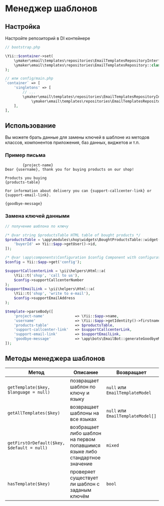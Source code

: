 Менеджер шаблонов
=================

## Настройка

Настройте репозиторий в DI контейнере

```php
// bootstrap.php

\Yii::$container->set(
    \ymaker\email\templates\repositories\EmailTemplatesRepositoryInterface::class,
    \ymaker\email\templates\repositories\EmailTemplatesRepository::class
);

// или config/main.php
`container` => [
    'singletons' => [
        // ...
        \ymaker\email\templates\repositories\EmailTemplatesRepositoryInterface::class =>
            \ymaker\email\templates\repositories\EmailTemplatesRepository::class,
    ],
],
```

## Использование

Вы можете брать данные для замены ключей в шаблоне из методов классов,
компонентов приложения, баз данных, виджетов и т.п.

### Пример письма
    
```
        {project-name}
Dear {username}, thank you for buying products on our shop!

Products you buying
{products-table}

For information about delivery you can {support-callcenter-link} or {support-email-link}.

{goodbye-message}
```
    
### Замена ключей данными

```php
// получение шаблона по ключу

/* @var string $productsTable HTML table of bought products */
$productsTable = \app\modules\shop\widgets\BoughtProductsTable::widget([
    'buyerId' => Yii::$app->getUser()->id,
]);

/* @var \app\components\Configuration $config Component with configuration from dashboard */
$config = Yii::$app->get('config');

$supportCallcenterLink = \yii\helpers\Html::a(
    \Yii::t('shop', 'call to us'),
    $config->supportCallcenterNumber
);
$supportEmailLink = \yii\helpers\Html::a(
    \Yii::t('shop', 'write to e-mail'),
    $config->supportEmailAddress
);

$template->parseBody([
    'project-name'              => \Yii::$app->name,
    'username'                  => \Yii::$app->getIdentity()->firstname,
    'products-table'            => $productsTable,
    'support-callcenter-link'   => $supportCallcenterLink,
    'support-email-link'        => $supportEmailLink,
    'goodbye-message'           => \app\bots\EmailBot::generateGoodbyeMessage(),
]);
```

## Методы менеджера шаблонов

| Метод                                     | Описание                                                                      | Возвращает                        |
|-------------------------------------------|-------------------------------------------------------------------------------|-----------------------------------|
|`getTemplate($key, $language = null)`      |позвращает шаблон по ключу и языку                                             |`null` или `EmailTemplateModel`    |
|`getAllTemplates($key)`                    |возвращает шаблоны на все языках                                               |`null` или `EmailTemplateModel[]`  |
|`getFirstOrDefault($key, $default = null)` |возбращает либо шаблон на первом попавшимся языке либо стандартное значение    |`mixed`                            |
|`hasTemplate($key)`                        |проверяет существует ли шаблон с заданым ключём                                |`bool`                             |
